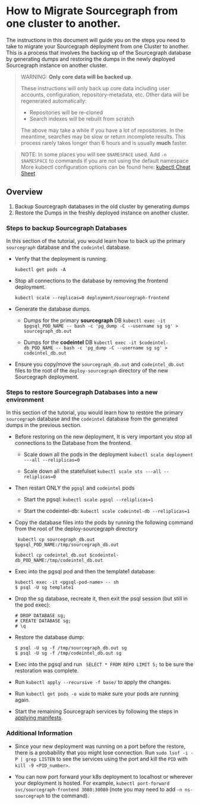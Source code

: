 # How to Migrate Sourcegraph from one cluster to another.

The instructions in this document will guide you on the steps you need to take to migrate your Sourcegraph deployment from one Cluster to another. This is a process that involves the backing up of the Sourcegraph database by generating dumps and restoring the dumps in the newly deployed Sourcegraph instance on another cluster.

> WARNING: **Only core data will be backed up**.
>
> These instructions will only back up core data including user accounts, configuration, repository-metadata, etc. Other data will be regenerated automatically:
>
> - Repositories will be re-cloned
> - Search indexes will be rebuilt from scratch
>
> The above may take a while if you have a lot of repositories. In the meantime, searches may be slow or return incomplete results. This process rarely takes longer than 6 hours and is usually **much** faster.

> NOTE: In some places you will see `$NAMESPACE` used. Add `-n $NAMESPACE` to commands if you are not using the default namespace
> More kubectl configuration options can be found here: [kubectl Cheat Sheet](https://kubernetes.io/docs/reference/kubectl/cheatsheet/)


## Overview
1. Backup Sourcegraph databases in the old cluster by generating dumps
2. Restore the Dumps in the freshly deployed instance on another cluster.

### Steps to backup Sourcegraph Databases
In this section of the tutorial, you would learn how to back up the primary `sourcegraph` database and the `codeintel` database.

* Verify that the deployment is running.

	`kubectl get pods -A`
* Stop all connections to the database by removing the frontend deployment.

	`kubectl scale --replicas=0 deployment/sourcegraph-frontend`

* Generate the database dumps.

	* Dumps for the primary **sourcegraph** DB
	`kubectl exec -it $pgsql_POD_NAME -- bash -c 'pg_dump -C --username sg sg' > sourcegraph_db.out`
	
	* Dumps for the **codeintel** DB
	`kubectl exec -it $codeintel-db_POD_NAME -- bash -c 'pg_dump -C --username sg sg' > codeintel_db.out`
	
* Ensure you copy/move the `sourcegraph_db.out` and `codeintel_db.out` files to the root of the `deploy-sourcegraph` directory of the new Sourcegraph deployment.


### Steps to restore Sourcegraph Databases into a new environment
In this section of the tutorial, you would learn how to restore the primary `sourcegraph` database and the `codeintel` database from the generated dumps in the previous section.

* Before restoring on the new deployment, It is very important you stop all connections to the Database from the frontend.

	* 	Scale down all the pods in the deployment
		`kubectl scale deployment ---all --reliplicas=0 `
		
	* 	Scale down all the statefulset
		`kubectl scale sts ---all --reliplicas=0  `
		
* Then restart ONLY the `pgsql` and `codeintel` pods

	* 	Start the pgsql: 
		`kubectl scale pgsql --reliplicas=1 `
		
	* 	Start the codeintel-db: 
		`kubectl scale codeintel-db --reliplicas=1 `
		
* Copy the database files into the pods by running the following command from the root of the deploy-sourcegraph directory

	```	kubectl cp sourcegraph_db.out $pgsql_POD_NAME:/tmp/sourcegraph_db.out```
	
	```kubectl cp codeintel_db.out $codeintel-db_POD_NAME:/tmp/codeintel_db.out```
	
* Exec into the pgsql pod and then the template1 database:
	
 	```
 	kubectl exec -it <pgsql-pod-name> -- sh
	$ psql -U sg template1
	```
* Drop the sg database, recreate it, then exit the psql session (but still in the pod exec):

	```
	# DROP DATABASE sg;
	# CREATE DATABASE sg;
	# \q
	```
	
* Restore the database dump:

	```
	$ psql -U sg -f /tmp/sourcegraph_db.out sg
	$ psql -U sg -f /tmp/codeintel_db.out sg

	```
* Exec into the pgsql and run ` SELECT * FROM REPO LIMIT 5;` to be sure the restoration was complete.

*  Run `kubectl apply --recursive -f base/` to apply the changes.
*  Run `kubectl get pods -o wide` to make sure your pods are running again.
*  Start the remaining Sourcegraph services by following the steps in [applying manifests](https://docs.sourcegraph.com/admin/install/kubernetes/operations#applying-manifests).

### Additional Information

*  Since your new deployment was running on a port before the restore, there is a probability that you might lose connection. Run `sudo lsof -i -P | grep LISTEN` to see the services using the port and kill the `PID` with `kill -9 <PID_number>`.

*  You can now port forward your k8s deployment to localhost or wherever your deployment is hosted. For example, `kubectl port-forward svc/sourcegraph-frontend 3080:30080` (note you may need to add `-n ns-sourcegraph` to the command).

